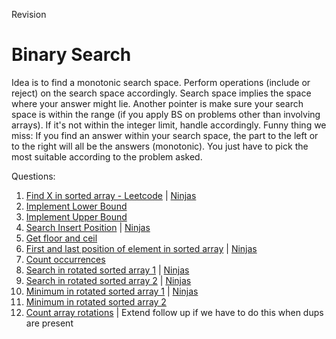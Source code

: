Revision

# Binary Search

Idea is to find a monotonic search space. Perform operations (include or reject) on the search space accordingly. Search space implies the space where your answer might lie. Another pointer is make sure your search space is within the range (if you apply BS on problems other than involving arrays). If it's not within the integer limit, handle accordingly.
Funny thing we miss: If you find an answer within your search space, the part to the left or to the right will all be the answers (monotonic). You just have to pick the most suitable according to the problem asked.

Questions:
1. [Find X in sorted array - Leetcode](https://leetcode.com/problems/binary-search/description/) | [Ninjas](https://www.naukri.com/code360/problems/binary-search_972)
2. [Implement Lower Bound](https://www.naukri.com/code360/problems/lower-bound_8165382)
3. [Implement Upper Bound](https://www.naukri.com/code360/problems/implement-upper-bound_8165383)
4. [Search Insert Position](https://leetcode.com/problems/search-insert-position/description/) | [Ninjas](https://www.naukri.com/code360/problems/algorithm-to-find-best-insert-position-in-sorted-array_839813)
5. [Get floor and ceil](https://www.naukri.com/code360/problems/ceiling-in-a-sorted-array_1825401)
6. [First and last position of element in sorted array](https://leetcode.com/problems/find-first-and-last-position-of-element-in-sorted-array/description/) | [Ninjas](https://www.naukri.com/code360/problems/first-and-last-position-of-an-element-in-sorted-array_1082549)
7. [Count occurrences](https://www.naukri.com/code360/problems/occurrence-of-x-in-a-sorted-array_630456)
8. [Search in rotated sorted array 1](https://leetcode.com/problems/search-in-rotated-sorted-array/description/) | [Ninjas](https://www.naukri.com/code360/problems/search-in-rotated-sorted-array_1082554)
9. [Search in rotated sorted array 2](https://leetcode.com/problems/search-in-rotated-sorted-array-ii/description/) | [Ninjas](https://www.naukri.com/code360/problems/search-in-a-rotated-sorted-array-ii_7449547)
10. [Minimum in rotated sorted array 1](https://leetcode.com/problems/find-minimum-in-rotated-sorted-array/description/) | [Ninjas](https://www.naukri.com/code360/problems/rotated-array_1093219)
11. [Minimum in rotated sorted array 2](https://leetcode.com/problems/find-minimum-in-rotated-sorted-array-ii/description/)
12. [Count array rotations](https://www.naukri.com/code360/problems/rotation_7449070) | Extend follow up if we have to do this when dups are present
